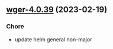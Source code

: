 

## [wger-4.0.39](https://github.com/truecharts/charts/compare/wger-4.0.38...wger-4.0.39) (2023-02-19)

### Chore

- update helm general non-major
  
  